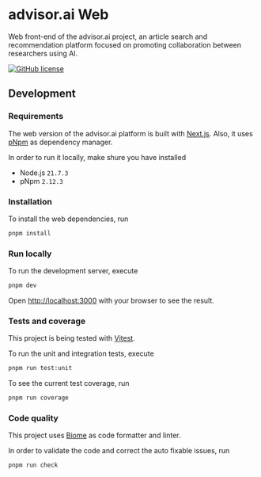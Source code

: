 # advisor.ai Web

Web front-end of the advisor.ai project, an article search and recommendation platform focused on promoting collaboration between researchers using AI.

[![GitHub license](https://img.shields.io/badge/license-MIT-blue.svg)](./LICENSE)

## Development

### Requirements

The web version of the advisor.ai platform is built with [Next.js](https://nextjs.org/docs). Also, it uses [pNpm](https://pnpm.io/) as dependency manager.

In order to run it locally, make shure you have installed

- Node.js `21.7.3`
- pNpm `2.12.3`

### Installation

To install the web dependencies, run

```bash
pnpm install
```

### Run locally

To run the development server, execute

```bash npm run dev
pnpm dev
```

Open [http://localhost:3000](http://localhost:3000) with your browser to see the result.

### Tests and coverage

This project is being tested with [Vitest](https://vitest.dev/).

To run the unit and integration tests, execute

```bash
pnpm run test:unit
```

To see the current test coverage, run

```bash
pnpm run coverage
```

### Code quality

This project uses [Biome](https://biomejs.dev/) as code formatter and linter.

In order to validate the code and correct the auto fixable issues, run

```bash
pnpm run check
```
